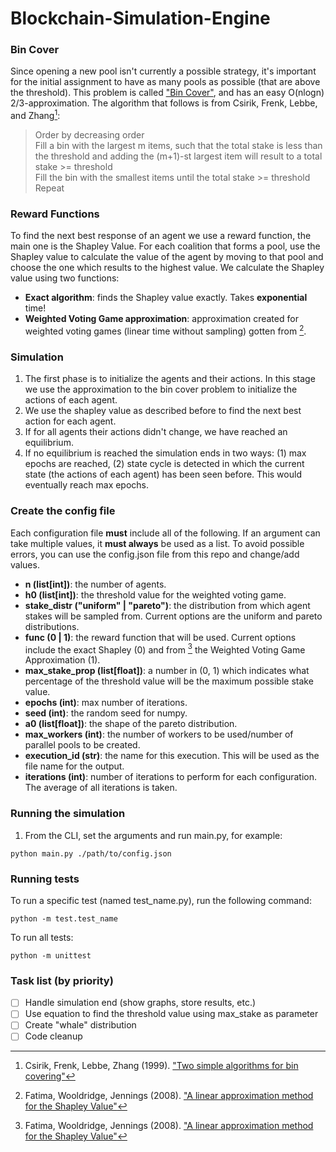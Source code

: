 # Blockchain-Simulation-Engine

### Bin Cover
Since opening a new pool isn't currently a possible strategy, it's important for the initial assignment to have as many pools as possible (that are above the threshold). This problem is called ["Bin Cover"](https://en.wikipedia.org/wiki/Bin_covering_problem), and has an easy O(nlogn) 2/3-approximation. The algorithm that follows is from Csirik, Frenk, Lebbe, and Zhang[^1]:
> Order by decreasing order<br/>
> Fill a bin with the largest m items, such that the total stake is less than the threshold and adding the (m+1)-st largest item will result to a total stake >= threshold<br/>
> Fill the bin with the smallest items until the total stake >= threshold<br/>
> Repeat

### Reward Functions
To find the next best response of an agent we use a reward function, the main one is the Shapley Value. For each coalition that forms a pool, use the Shapley value to calculate the value of the agent by moving to that pool and choose the one which results to the highest value. We calculate the Shapley value using two functions:
- **Exact algorithm**: finds the Shapley value exactly. Takes **exponential** time!
- **Weighted Voting Game approximation**: approximation created for weighted voting games (linear time without sampling) gotten from [^2].

### Simulation
1. The first phase is to initialize the agents and their actions. In this stage we use the approximation to the bin cover problem to initialize the actions of each agent.
2. We use the shapley value as described before to find the next best action for each agent.
3. If for all agents their actions didn't change, we have reached an equilibrium.
4. If no equilibrium is reached the simulation ends in two ways: (1) max epochs are reached, (2) state cycle is detected in which the current state (the actions of each agent) has been seen before. This would eventually reach max epochs.

### Create the config file
Each configuration file **must** include all of the following. If an argument can take multiple values, it **must always** be used as a list.
To avoid possible errors, you can use the config.json file from this repo and change/add values.

- **n (list[int])**: the number of agents.
- **h0 (list[int])**: the threshold value for the weighted voting game.
- **stake_distr ("uniform" | "pareto")**: the distribution from which agent stakes will be sampled from. Current options are the uniform and pareto distributions.
- **func (0 | 1)**: the reward function that will be used. Current options include the exact Shapley (0) and from [^2] the Weighted Voting Game Approximation (1).
- **max_stake_prop (list[float])**: a number in (0, 1) which indicates what percentage of the threshold value will be the maximum possible stake value.
- **epochs (int)**: max number of iterations.
- **seed (int)**: the random seed for numpy.
- **a0 (list[float])**: the shape of the pareto distribution.
- **max_workers (int)**: the number of workers to be used/number of parallel pools to be created.
- **execution_id (str)**: the name for this execution. This will be used as the file name for the output.
- **iterations (int)**: number of iterations to perform for each configuration. The average of all iterations is taken.

### Running the simulation
1. From the CLI, set the arguments and run main.py, for example:
```
python main.py ./path/to/config.json
```

### Running tests
To run a specific test (named test_name.py), run the following command:
```
python -m test.test_name
```

To run all tests:
```
python -m unittest
```

### Task list (by priority)
- [ ] Handle simulation end (show graphs, store results, etc.)
- [ ] Use equation to find the threshold value using max_stake as parameter
- [ ] Create "whale" distribution
- [ ] Code cleanup

[^1]: Csirik, Frenk, Lebbe, Zhang (1999). ["Two simple algorithms for bin covering"](https://cyber.bibl.u-szeged.hu/index.php/actcybern/article/view/3507)
[^2]: Fatima, Wooldridge, Jennings (2008). ["A linear approximation method for the Shapley Value"](https://doi.org/10.1016/j.artint.2008.05.003)
